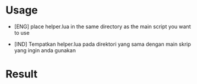 # Usage

* [ENG]
place helper.lua in the same directory as the main script you want to use

* [IND]
Tempatkan helper.lua pada direktori yang sama dengan main skrip yang ingin anda gunakan

# Result
